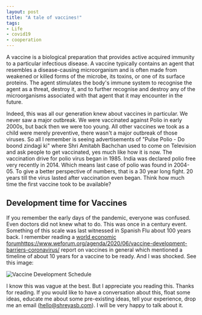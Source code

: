 ```yaml
---
layout: post
title: "A tale of vaccines!"
tags:
- Life
- covid19
- cooperation
---
```


A vaccine is a biological preparation that provides active acquired immunity to a particular infectious disease. A vaccine typically contains an agent that resembles a disease-causing microorganism and is often made from weakened or killed forms of the microbe, its toxins, or one of its surface proteins. The agent stimulates the body's immune system to recognise the agent as a threat, destroy it, and to further recognise and destroy any of the microorganisms associated with that agent that it may encounter in the future.

Indeed, this was all our generation knew about vaccines in particular. We never saw a major outbreak. We were vaccinated against Polio in early 2000s, but back then we were too young. All other vaccines we took as a child were merely preventive, there wasn't a major outbreak of those viruses. So all I remember is seeing advertisements of "Pulse Polio - Do boond zindagi ki" where Shri Amitabh Bachchan used to come on Television and ask people to get vaccinated, yes much like how it is now. The vaccination drive for polio virus began in 1985. India was declared polio free very recently in 2014. Which means last case of polio was found in 2004-05. To give a better perspective of numbers, that is a 30 year long fight. 20 years till the virus lasted after vaccination even began. Think how much time the first vaccine took to be available?

## Development time for Vaccines

If you remember the early days of the pandemic, everyone was confused. Even doctors did not knew what to do. This was once in a century event. Something of this scale was last witnessed in Spanish Flu about 100 years back. I remember reading a [world economic forum]()https://www.weforum.org/agenda/2020/06/vaccine-development-barriers-coronavirus/ report on vaccines in general which mentioned a timeline of about 10 years for a vaccine to be ready. And I was shocked. See this image:

![Vaccine Development Schedule](https://wellcome.org/sites/default/files/styles/standalone_image_full_width/public/infographic-vaccine-development-1200x1850.png)





I know this was vague at the best. But I appreciate you reading this. Thanks for reading. If you would like to have a conversation about this, float some ideas, educate me about some pre-existing ideas, tell your experience, drop me an email ([hello@shreyasb.com](mailto:hello@shreyasb.com)). I will be very happy to talk about it.
